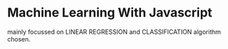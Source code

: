 # Machine Learning With Javascript
mainly focussed on LINEAR REGRESSION and CLASSIFICATION algorithm chosen.
